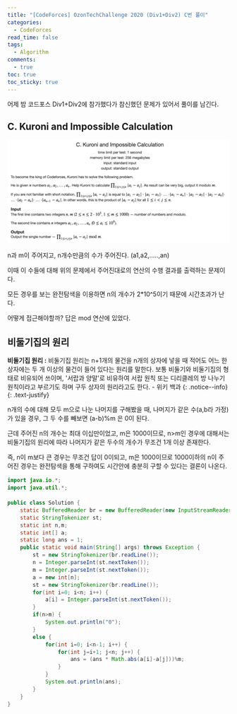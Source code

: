 ```yaml
---
title: "[CodeForces] OzonTechChallenge 2020 (Div1+Div2) C번 풀이"
categories:
  - CodeForces
read_time: false
tags:
  - Algorithm
comments:
  - true
toc: true
toc_sticky: true
---
```

어제 밤 코드포스 Div1+Div2에 참가했다가 참신했던 문제가 있어서 풀이를 남긴다.

## C. Kuroni and Impossible Calculation

![](/assets/img/CodeForce/20200304_1.png)

n과 m이 주어지고, n개수만큼의 수가 주어진다. (a1,a2,.....,an)

이때 이 수들에 대해 위의 문제에서 주어진대로의 연산의 수행 결과를 출력하는 문제이다.

모든 경우를 보는 완전탐색을 이용하면 n의 개수가 2*10^5이기 때문에 시간초과가 난다.

어떻게 접근해야할까? 답은 mod 연산에 있었다.

## 비둘기집의 원리

<i class="far fa-sticky-note"></i> **비둘기집 원리 :**  비둘기집 원리는 n+1개의 물건을 n개의 상자에 넣을 때 적어도 어느 한 상자에는 두 개 이상의 물건이 들어 있다는 원리를 말한다. 보통 비둘기와 비둘기집의 형태로 비유되어 쓰이며, '서랍과 양말'로 비유하여 서랍 원칙 또는 디리클레의 방 나누기 원칙이라고 부르기도 하며 구두 상자의 원리라고도 한다. - 위키 백과
{: .notice--info}
{: .text-justify}

n개의 수에 대해 모두 m으로 나눈 나머지를 구해봤을 때, 나머지가 같은 수(a,b라 가정)가 있을 경우, 그 두 수를 빼보면 (a-b)%m 은 0이 된다.

근데 주어진 n의 개수는 최대 이십만이었고, m은 1000이므로, n>m인 경우에 대해서는 비둘기집의 원리에 따라 나머지가 같은 두수의 개수가 무조건 1개 이상 존재한다.

즉, n이 m보다 큰 경우는 무조건 답이 0이되고, m은 1000이므로 1000이하의 n이 주어진 경우는 완전탐색을 통해 구하여도 시간안에 충분히 구할 수 있다는 결론이 나온다.

```java
import java.io.*;
import java.util.*;

public class Solution {
	static BufferedReader br = new BufferedReader(new InputStreamReader(System.in));
	static StringTokenizer st;
	static int n,m;
	static int[] a;
	static long ans = 1;
	public static void main(String[] args) throws Exception {
		st = new StringTokenizer(br.readLine());
		n = Integer.parseInt(st.nextToken());
		m = Integer.parseInt(st.nextToken());
		a = new int[n];
		st = new StringTokenizer(br.readLine());
		for(int i=0; i<n; i++) {
			a[i] = Integer.parseInt(st.nextToken());
		}
		if(n>m) {
			System.out.println("0");
		}
		else {
			for(int i=0; i<n-1; i++) {
				for(int j=i+1; j<n; j++) {
					ans = (ans * Math.abs(a[i]-a[j]))%m;
				}
			}
			System.out.println(ans);
		}
	}
}
```

